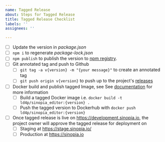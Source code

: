 ```yaml
---
name: Tagged Release
about: Steps for Tagged Release
title: Tagged Release Checklist
labels: ''
assignees: ''

---
```


- [ ] Update the version in *package.json*
- [ ] `npm i` to regenerate *package-lock.json*
- [ ] `npm publish` to publish the version to [npm registry](https://npmjs.com).
- [ ] Git annotated tag and push to Github
  - [ ] `git tag -a v{version} -m "{your message}"` to create an annotated tag 
  - [ ] `git push origin v{version}` to push up to the project's
   [releases](https://github.com/LD4P/sinopia_editor/releases)
- [ ] Docker build and publish tagged Image, see See [documentation](https://github.com/LD4P/sinopia_editor/#building-latest-docker-image) for more information
  - [ ] Build a tagged Docker image i.e. `docker build -t ld4p/sinopia_editor:{version} .`
  - [ ] Push the tagged version to Dockerhub with `docker push ld4p/sinopia_editor:{version}`
- [ ] Once tagged release is live on https://development.sinopia.io, the project owner will approve the tagged release for deployment on
  - [ ] Staging at https://stage.sinopia.io/
  - [ ] Production at https://sinopia.io

